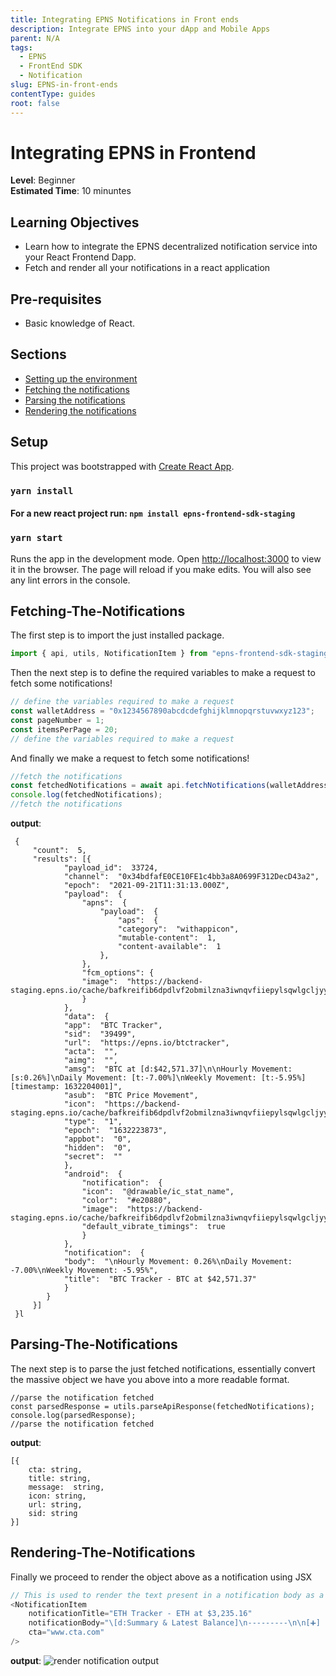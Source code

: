 ```yaml
---
title: Integrating EPNS Notifications in Front ends
description: Integrate EPNS into your dApp and Mobile Apps
parent: N/A
tags:
  - EPNS
  - FrontEnd SDK
  - Notification
slug: EPNS-in-front-ends
contentType: guides
root: false
---
```

# Integrating EPNS in Frontend
**Level**: Beginner  
**Estimated Time**: 10 minuntes

## Learning Objectives

- Learn how to integrate the EPNS decentralized notification service into your React Frontend Dapp.
- Fetch and render all your notifications in a react application

## Pre-requisites

- Basic knowledge of React.

## Sections
- [Setting up the environment](#setup)
- [Fetching the notifications](#fetching-the-notifications)
- [Parsing the notifications](#parsing-the-notifications)
- [Rendering the notifications](#rendering-the-notifications)

## Setup

This project was bootstrapped with [Create React App](https://github.com/facebook/create-react-app).

### `yarn install` 

#### For a new react project run:    `npm install epns-frontend-sdk-staging` 

### `yarn start`

Runs the app in the development mode.
Open [http://localhost:3000](http://localhost:3000) to view it in the browser.
The page will reload if you make edits.
You will also see any lint errors in the console.



## Fetching-The-Notifications
The first step is to import the just installed package.
```javascript
import { api, utils, NotificationItem } from "epns-frontend-sdk-staging-local";
```

Then the next step is to define the required variables to make a request to fetch some notifications!
```javascript
// define the variables required to make a request
const walletAddress = "0x1234567890abcdcdefghijklmnopqrstuvwxyz123";
const pageNumber = 1;
const itemsPerPage = 20;
// define the variables required to make a request
```
And finally we make a request to fetch some notifications!
```javascript
//fetch the notifications
const fetchedNotifications = await api.fetchNotifications(walletAddress, itemsPerPage, pageNumber)
console.log(fetchedNotifications);
//fetch the notifications
```
**output**:
```
 {
	 "count":  5,
	 "results": [{
			"payload_id":  33724,
			"channel":  "0x34bdfafE0CE10FE1c4bb3a8A0699F312DecD43a2",
			"epoch":  "2021-09-21T11:31:13.000Z",
			"payload":  {
				"apns":  {
					"payload":  {
						"aps":  {
						"category":  "withappicon",
						"mutable-content":  1,
						"content-available":  1
					},	
				},
				"fcm_options": {
				"image":  "https://backend-staging.epns.io/cache/bafkreifib6dpdlvf2obmilzna3iwnqvfiiepylsqwlgcljyyzt7axpng5q.jpg"
				}
			},
			"data":  {
			"app":  "BTC Tracker",
			"sid":  "39499",
			"url":  "https://epns.io/btctracker",
			"acta":  "",
			"aimg":  "",
			"amsg":  "BTC at [d:$42,571.37]\n\nHourly Movement: [s:0.26%]\nDaily Movement: [t:-7.00%]\nWeekly Movement: [t:-5.95%][timestamp: 1632204001]",
			"asub":  "BTC Price Movement",
			"icon":  "https://backend-staging.epns.io/cache/bafkreifib6dpdlvf2obmilzna3iwnqvfiiepylsqwlgcljyyzt7axpng5q.jpg",
			"type":  "1",
			"epoch":  "1632223873",
			"appbot":  "0",
			"hidden":  "0",
			"secret":  ""
			},
			"android":  {
				"notification":  {
				"icon":  "@drawable/ic_stat_name",
				"color":  "#e20880",
				"image":  "https://backend-staging.epns.io/cache/bafkreifib6dpdlvf2obmilzna3iwnqvfiiepylsqwlgcljyyzt7axpng5q.jpg",
				"default_vibrate_timings":  true
				}
			},
			"notification":  {
			"body":  "\nHourly Movement: 0.26%\nDaily Movement: -7.00%\nWeekly Movement: -5.95%",
			"title":  "BTC Tracker - BTC at $42,571.37"
			}
		}
	 }]
 }l
```

## Parsing-The-Notifications

The next step is to parse the just fetched notifications, essentially convert the massive object we have you above into a more readable format.
```
//parse the notification fetched
const parsedResponse = utils.parseApiResponse(fetchedNotifications);
console.log(parsedResponse);
//parse the notification fetched
```

**output**:
```
[{
	cta: string,
	title: string,
	message:  string,
	icon: string,
	url: string,
	sid: string
}]
```


## Rendering-The-Notifications
Finally we proceed to render the object above as a notification using JSX
```javascript
// This is used to render the text present in a notification body as a JSX element
<NotificationItem
	notificationTitle="ETH Tracker - ETH at $3,235.16"
	notificationBody="\[d:Summary & Latest Balance]\n---------\n\n[➕] [d:ETH: ] [b:2.961] [t:ETH] [[dg:+-0.000 ETH]][timestamp: 1630069200]"
	cta="www.cta.com"
/>
```
 **output**:
 ![render notification output](https://res.cloudinary.com/xand6r/image/upload/v1632235676/Screenshot_2021-09-21_at_15.44.49_s6vfta.png)
